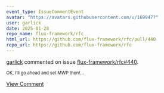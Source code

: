 ```yaml
---
event_type: IssueCommentEvent
avatar: "https://avatars.githubusercontent.com/u/169947?"
user: garlick
date: 2025-01-28
repo_name: flux-framework/rfc
html_url: https://github.com/flux-framework/rfc/pull/440
repo_url: https://github.com/flux-framework/rfc
---
```


<a href='https://github.com/garlick' target='_blank'>garlick</a> commented on issue <a href='https://github.com/flux-framework/rfc/pull/440' target='_blank'>flux-framework/rfc#440</a>.

<small>OK, I'll go ahead and set MWP then!...</small>

<a href='https://github.com/flux-framework/rfc/pull/440' target='_blank'>View Comment</a>
